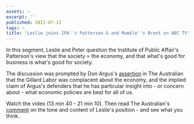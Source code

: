 ```yaml
---
assets: ~
excerpt: ''
published: 2012-07-13
tags: ~
title: 'Leslie joins IPA''s Patterson & and Mumble''s Brent on ABC TV''s The Drum '
---
```

In this segment, Leslie and Peter question the Institute of Public Affair's Patterson's view that  the society = the economy, and that what's good for business is what's good for society.  

The discussion was prompted by Don Argus's [assertion](http://www.theaustralian.com.au/business/economics/its-time-to-put-the-nations-prosperity-before-politics/story-e6frg926-1226422919692) in The Australian that the Gillard Labor was complacent about the economy, and the implied claim of Argus's defenders that he has particular insight into - or concern about - what economic policies are best for all of us. 

Watch the video (13 min 40 - 21 min 10). Then read The Australian's [comment](http://www.theaustralian.com.au/media/cannold-bangs-the-drum/story-e6frg996-1226424468244) on the tone and content of Leslie's position - and see what you think. 